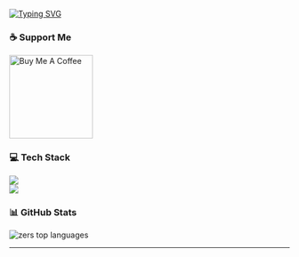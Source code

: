 [![Typing SVG](https://readme-typing-svg.demolab.com?font=Fira+Code&size=28&duration=3000&pause=1000&color=FFFFFF&vCenter=true&width=1000&lines=Welcome+to+my+GitHub;I'm+Zers;React+%7C+Next.js+%7C+Node.js;Always+Learning+New+Things)](https://git.io/typing-svg)

### ☕ Support Me
<a href="https://www.buymeacoffee.com/zers" target="_blank">
  <img src="https://cdn.buymeacoffee.com/buttons/v2/default-yellow.png" width="150" alt="Buy Me A Coffee"/>
</a>

### 💻 Tech Stack
<img src="https://skillicons.dev/icons?i=html,css,js,ts,react,nextjs,redux,tailwind,nodejs" /><br/>
<img src="https://skillicons.dev/icons?i=php,python,mongodb,mysql,docker,linux,bash,git,photoshop" />

### 📊 GitHub Stats
<img src="https://github-readme-stats.vercel.app/api/top-langs/?username=zersjs&layout=compact&theme=dracula" alt="zers top languages" />

---
